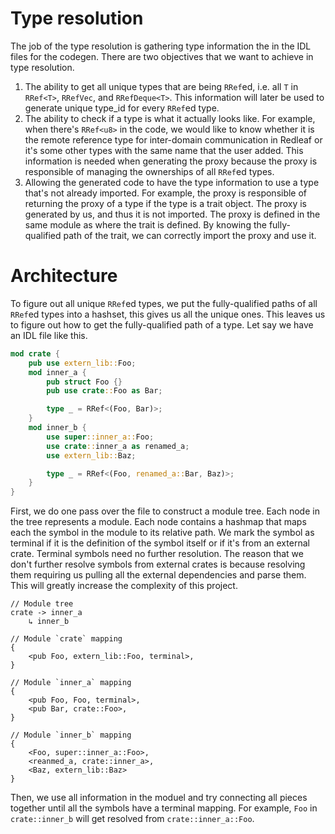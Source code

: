 # Type resolution
The job of the type resolution is gathering type information the in the IDL files for the codegen.
There are two objectives that we want to achieve in type resolution.
1.  The ability to get all unique types that are being `RRef`ed, i.e. all `T` in `RRef<T>`,
    `RRefVec`, and `RRefDeque<T>`. This information will later be used to generate unique type_id
    for every `RRef`ed type.
1.  The ability to check if a type is what it actually looks like. For example, when there's 
    `RRef<u8>` in the code, we would like to know whether it is the remote reference type for
    inter-domain communication in Redleaf or it's some other types with the same name that the user
    added. This information is needed when generating the proxy because the proxy is responsible of
    managing the ownerships of all `RRef`ed types.
1.  Allowing the generated code to have the type information to use a type that's not already
    imported. For example, the proxy is responsible of returning the proxy of a type if the type
    is a trait object. The proxy is generated by us, and thus it is not imported. The proxy is
    defined in the same module as where the trait is defined. By knowing the fully-qualified path
    of the trait, we can correctly import the proxy and use it.


# Architecture
To figure out all unique `RRef`ed types, we put the fully-qualified paths of all `RRef`ed types
into a hashset, this gives us all the unique ones. This leaves us to figure out how to get the
fully-qualified path of a type. Let say we have an IDL file like this.

```rust
mod crate {
    pub use extern_lib::Foo;
    mod inner_a {
        pub struct Foo {}
        pub use crate::Foo as Bar;

        type _ = RRef<(Foo, Bar)>;
    }
    mod inner_b {
        use super::inner_a::Foo;
        use crate::inner_a as renamed_a;
        use extern_lib::Baz;

        type _ = RRef<(Foo, renamed_a::Bar, Baz)>;
    }
}
```

First, we do one pass over the file to construct a module tree. Each node in the tree represents a
module. Each node contains a hashmap that maps each the symbol in the module to its relative path.
We mark the symbol as terminal if it is the definition of the symbol itself or if it's from an
external crate. Terminal symbols need no further resolution. The reason that we don't further
resolve symbols from external crates is because resolving them requiring us pulling all the external
dependencies and parse them. This will greatly increase the complexity of this project. 

```
// Module tree
crate -> inner_a
    ↳ inner_b 

// Module `crate` mapping
{
    <pub Foo, extern_lib::Foo, terminal>,
}

// Module `inner_a` mapping
{
    <pub Foo, Foo, terminal>,
    <pub Bar, crate::Foo>,
}

// Module `inner_b` mapping
{
    <Foo, super::inner_a::Foo>,
    <reanmed_a, crate::inner_a>,
    <Baz, extern_lib::Baz>
}
```

Then, we use all information in the moduel and try connecting all pieces together until all the
symbols have a terminal mapping. For example, `Foo` in `crate::inner_b` will get resolved from
`crate::inner_a::Foo`.

